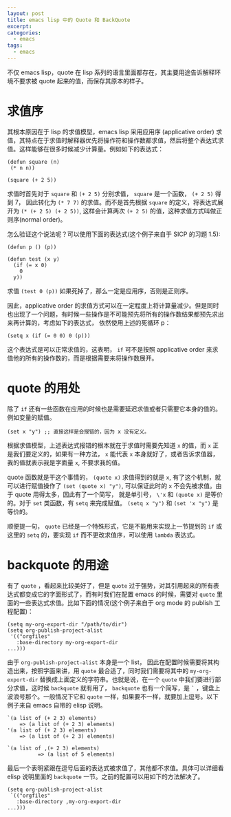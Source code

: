 ```yaml
---
layout: post
title: emacs lisp 中的 Quote 和 BackQuote
excerpt:
categories:
  - emacs
tags:
  - emacs
---
```


不仅 emacs lisp，quote 在 lisp 系列的语言里面都存在，其主要用途告诉解释环境不要求被 quote 起来的值，而保存其原本的样子。


# 求值序

其根本原因在于 lisp 的求值模型，emacs lisp 采用应用序 (applicative order) 求值，其特点在于求值时解释器优先将操作符和操作数都求值，然后将整个表达式求值。这样能够在很多时候减少计算量。例如如下的表达式：

```emacs-lisp
(defun square (n)
 (* n n))

(square (+ 2 5))

```

求值时首先对于 `square` 和 `(+ 2 5)` 分别求值， `square` 是一个函数， `(+ 2 5)` 得到 7， 因此转化为 `(* 7 7)` 的求值。而不是首先根据 `square` 的定义，将表达式展开为 `(* (+ 2 5) (+ 2 5))`, 这样会计算两次 `(+ 2 5)` 的值，这种求值方式叫做正则序(normal order)。

怎么验证这个说法呢？可以使用下面的表达式(这个例子来自于 SICP 的习题 1.5):

```emacs-lisp
(defun p () (p))

(defun test (x y)
  (if (= x 0)
    0
  y))
```

求值 `(test 0 (p))` 如果死掉了，那么一定是应用序，否则是正则序。

因此，applicative order 的求值方式可以在一定程度上将计算量减少。但是同时也出现了一个问题，有时候一些操作是不可能预先将所有的操作数结果都预先求出来再计算的，考虑如下的表达式， 依然使用上述的死循环 p：

```emacs-lisp
(setq x (if (= 0 0) 0 (p)))
```

这个表达式是可以正常求值的，这表明， `if` 可不是按照 applicative order 来求值他的所有的操作数的，而是根据需要来将操作数展开。


# quote 的用处

除了 `if` 还有一些函数在应用的时候也是需要延迟求值或者只需要它本身的值的。例如变量的赋值。

```emacs-lisp
(set x "y") ;; 直接这样是会报错的，因为 x 没有定义。
```

根据求值模型，上述表达式报错的根本就在于求值时需要先知道 `x` 的值，而 `x` 正是我们要定义的，如果有一种方法， `x` 能代表 `x` 本身就好了，或者告诉求值器，我的值就表示我是字面量 `x`, 不要求我的值。

quote 函数就是干这个事情的， `(quote x)` 求值得到的就是 `x`, 有了这个机制，就可以进行赋值操作了 `(set (quote x) "y")`, 可以保证此时的 `x` 不会先被求值。由于 quote 用得太多，因此有了一个简写， 就是单引号， `\'x` 和 `(quote x)` 是等价的。对于 `set` 类函数，有 `setq` 来完成赋值。 `(setq x "y")` 和 `(set 'x "y")` 是等价的。

顺便提一句， `quote` 已经是一个特殊形式，它是不能用来实现上一节提到的 `if` 或这里的 `setq` 的，要实现 `if` 而不更改求值序，可以使用 `lambda` 表达式。


# backquote 的用途

有了 `quote` ，看起来比较美好了，但是 `quote` 过于强势，对其引用起来的所有表达式都变成它的字面形式了，而有时我们在配置 emacs 的时候，需要对 `quote` 里面的一些表达式求值。比如下面的情况(这个例子来自于 org mode 的 publish 工程配置)：

```emacs-lisp
(setq my-org-export-dir "/path/to/dir")
(setq org-publish-project-alist
 '(("orgfiles"
   :base-directory my-org-export-dir
...)))
```

由于 `org-publish-project-alist` 本身是一个 list， 因此在配置时候需要将其构造出来，按照字面来讲，用 `quote` 最合适了，同时我们需要将其中的 `my-org-export-dir` 替换成上面定义的字符串。也就是说，在一个 `quote` 中我们要进行部分求值，这时候 `backquote` 就有用了， `backquote` 也有一个简写，是 `` ` `` ，键盘上波浪号那个。一般情况下它和 `quote` 一样，如果要不一样，就要加上逗号。以下例子来自 emacs 自带的 elisp 说明。

```emacs-lisp
`(a list of (+ 2 3) elements)
    => (a list of (+ 2 3) elements)
'(a list of (+ 2 3) elements)
    => (a list of (+ 2 3) elements)

`(a list of ,(+ 2 3) elements)
          => (a list of 5 elements)
```

最后一个表明紧跟在逗号后面的表达式被求值了，其他都不求值。具体可以详细看 elisp 说明里面的 `backquote` 一节。之前的配置可以用如下的方法解决了。

```emacs-lisp
(setq org-publish-project-alist
 `(("orgfiles"
   :base-directory ,my-org-export-dir
...)))
```
